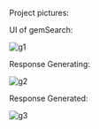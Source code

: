 Project pictures:

UI of gemSearch:

![g1](https://github.com/user-attachments/assets/50ecb896-adbd-406b-8d74-6e6c79436a97)



Response Generating:

![g2](https://github.com/user-attachments/assets/af999546-55bc-4941-b1e8-afbc01011094)

Response Generated:

![g3](https://github.com/user-attachments/assets/f438aa89-a9e0-433f-b512-a67b77e281c8)


